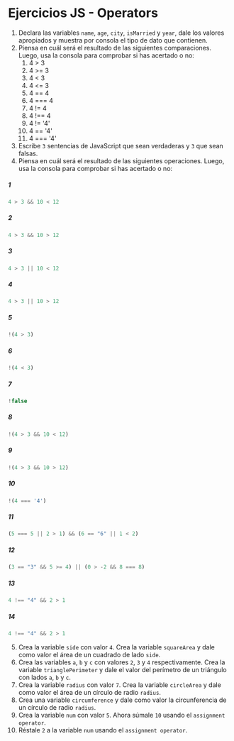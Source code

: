 # Ejercicios JS - Operators

1. Declara las variables `name`, `age`, `city`, `isMarried` y `year`, dale los valores apropiados y muestra por consola el tipo de dato que contienen.
2. Piensa en cuál será el resultado de las siguientes comparaciones. Luego, usa la consola para comprobar si has acertado o no:
	1.  4 > 3
	2.  4 >= 3
	3.  4 < 3
	4.  4 <= 3
	5.  4 == 4
	3.  4 === 4
	4.  4 != 4
	5.  4 !== 4
	6.  4 != '4'
	7.  4 == '4'
	8.  4 === '4'
3. Escribe `3` sentencias de JavaScript que sean verdaderas y `3` que sean falsas.
4. Piensa en cuál será el resultado de las siguientes operaciones. Luego, usa la consola para comprobar si has acertado o no:

##### 1
```javascript
4 > 3 && 10 < 12
```

##### 2
```javascript
4 > 3 && 10 > 12
```

##### 3
```javascript
4 > 3 || 10 < 12
```

##### 4
```javascript
4 > 3 || 10 > 12
```

##### 5
```javascript
!(4 > 3)
```

##### 6
```javascript
!(4 < 3)
```

##### 7
```javascript
!false
```

##### 8
```javascript
!(4 > 3 && 10 < 12)
```

##### 9
```javascript
!(4 > 3 && 10 > 12)
```

##### 10
```javascript
!(4 === '4')
```

##### 11
```javascript
(5 === 5 || 2 > 1) && (6 == "6" || 1 < 2)
```

##### 12
```javascript
(3 == "3" && 5 >= 4) || (0 > -2 && 8 === 8)
```

##### 13
```javascript
4 !== "4" && 2 > 1
```

##### 14
```javascript 
4 !== "4" && 2 > 1
```

5. Crea la variable `side` con valor `4`. Crea la variable `squareArea` y dale como valor el área de un cuadrado de lado `side`.
6. Crea las variables `a`, `b` y `c` con valores `2`, `3` y `4` respectivamente. Crea la variable `trianglePerimeter` y dale el valor del perímetro de un triángulo con lados `a`, `b` y `c`.
7. Crea la variable `radius` con valor `7`. Crea la variable `circleArea` y dale como valor el área de un círculo de radio `radius`.
8. Crea una variable `circumference` y dale como valor la circunferencia de un círculo de radio `radius`.
9. Crea la variable `num` con valor `5`. Ahora súmale `10` usando el `assignment operator`.
10. Réstale `2` a la variable `num` usando el `assignment operator`.